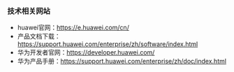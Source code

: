 <!--
 * @Author: findnr
 * @Date: 2024-07-19 11:32:25
 * @LastEditors: findnr
 * @LastEditTime: 2024-07-19 12:12:46
 * @Description: 
-->
### 技术相关网站
- huawei官网：https://e.huawei.com/cn/
- 产品文档下载：https://support.huawei.com/enterprise/zh/software/index.html
- 华为开发者官网：https://developer.huawei.com/
- 华为产品手册：https://support.huawei.com/enterprise/zh/doc/index.html

